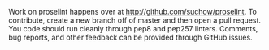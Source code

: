 Work on proselint happens over at http://github.com/suchow/proselint. To contribute, create a new branch off of master and then open a pull request. You code should run cleanly through pep8 and pep257 linters. Comments, bug reports, and other feedback can be provided through GitHub issues.
